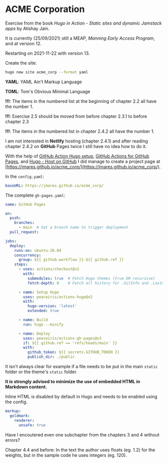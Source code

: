 # ACME Corporation

Exercise from the book *Hugo in Action - Static sites and dynamic Jamstack apps* by Atishay Jain.

It is currently (25/09/2021) still a MEAP, *Manning Early Access Program*, and at version 12.

Restarting on 2021-11-22 with version 13.

Create the site:

```bash
hugo new site acme_corp --format yaml
```

**YAML**: YAML Ain't Markup Language

**TOML**: Tom's Obvious Minimal Language

**!!!**: The items in the numbered list at the beginning of chapter 2.2 all have the number 1.

**!!!**: Exercise 2.5 should be moved from before chapter 2.3.1 to before chapter 2.3

**!!!**: The items in the numbered list in chapter 2.4.2 all have the number 1.

I am not interested in **Netlify** hosting (chapter 2.4.1) and after reading chapter 2.4.2 on **GitHub** Pages twice I still have no idea how to do it.

With the help of [GitHub Action Hugo setup](https://github.com/marketplace/actions/hugo-setup), [GitHub Actions for GitHub Pages](https://github.com/peaceiris/actions-gh-pages), and [Hugo - Host on GitHub](https://gohugo.io/hosting-and-deployment/hosting-on-github/) I did manage to create a project page at [https://jmares.github.io/acme_corp/](https://jmares.github.io/acme_corp/).

In the `config.yaml`:

```yaml
baseURL: https://jmares.github.io/acme_corp/
```

The complete `gh-pages.yaml`:

```yaml
name: GitHub Pages

on:
  push:
    branches:
      - main  # Set a branch name to trigger deployment
  pull_request:

jobs:
  deploy:
    runs-on: ubuntu-20.04
    concurrency:
      group: ${{ github.workflow }}-${{ github.ref }}
    steps:
      - uses: actions/checkout@v2
        with:
          submodules: true  # Fetch Hugo themes (true OR recursive)
          fetch-depth: 0    # Fetch all history for .GitInfo and .Lastmod

      - name: Setup Hugo
        uses: peaceiris/actions-hugo@v2
        with:
          hugo-version: 'latest'
          extended: true

      - name: Build
        run: hugo --minify

      - name: Deploy
        uses: peaceiris/actions-gh-pages@v3
        if: ${{ github.ref == 'refs/heads/main' }}
        with:
          github_token: ${{ secrets.GITHUB_TOKEN }}
          publish_dir: ./public
```

It isn't always clear for example if a file needs to be put in the main `static` folder or the theme's `static` folder.

**It is strongly advised to minimize the use of embedded HTML in Markdown content.**

Inline HTML is disabled by default in Hugo and needs to be enabled using the config.

```yaml
markup:
  goldmark:
    renderer:
      unsafe: true
```

Have I encoutered even one subchapter from the chapters 3 and 4 without errors?

Chapter 4.4 and before: In the text the author uses floats (eg. 1.2) for the weights, but in the sample code he uses integers (eg. 120).